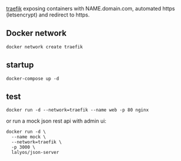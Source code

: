 [traefik](traefik.io) exposing containers with NAME.domain.com, automated https (letsencrypt) and redirect to https.

## Docker network

```
docker network create traefik
```

## startup

```
docker-compose up -d
```

## test 

```
docker run -d --network=traefik --name web -p 80 nginx
```

or run a mock json rest api with admin ui:

```
docker run -d \
  --name mock \
  --network=traefik \
  -p 3000 \
  lalyos/json-server
```